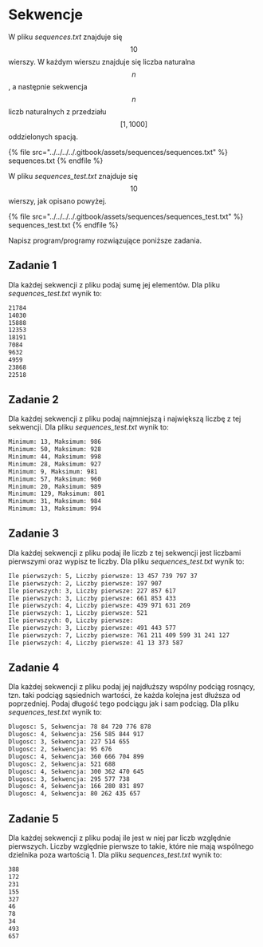 # Sekwencje

W pliku *sequences.txt* znajduje się $$10$$ wierszy. W każdym wierszu znajduje się liczba naturalna $$n$$, a następnie sekwencja $$n$$ liczb naturalnych z przedziału $$[1,1000]$$ oddzielonych spacją.

{% file src="../../../../.gitbook/assets/sequences/sequences.txt" %}
sequences.txt
{% endfile %}

W pliku *sequences_test.txt* znajduje się $$10$$ wierszy, jak opisano powyżej.

{% file src="../../../../.gitbook/assets/sequences/sequences_test.txt" %}
sequences_test.txt
{% endfile %}

Napisz program/programy rozwiązujące poniższe zadania.

## Zadanie 1

Dla każdej sekwencji z pliku podaj sumę jej elementów. Dla pliku *sequences_test.txt* wynik to:

```txt
21784
14030
15888
12353
18191
7084
9632
4959
23868
22518
```

## Zadanie 2

Dla każdej sekwencji z pliku podaj najmniejszą i największą liczbę z tej sekwencji. Dla pliku *sequences_test.txt* wynik to:

```txt
Minimum: 13, Maksimum: 986
Minimum: 50, Maksimum: 928
Minimum: 44, Maksimum: 998
Minimum: 28, Maksimum: 927
Minimum: 9, Maksimum: 981
Minimum: 57, Maksimum: 960
Minimum: 20, Maksimum: 989
Minimum: 129, Maksimum: 801
Minimum: 31, Maksimum: 984
Minimum: 13, Maksimum: 994
```

## Zadanie 3

Dla każdej sekwencji z pliku podaj ile liczb z tej sekwencji jest liczbami pierwszymi oraz wypisz te liczby. Dla pliku *sequences_test.txt* wynik to:

```txt
Ile pierwszych: 5, Liczby pierwsze: 13 457 739 797 37
Ile pierwszych: 2, Liczby pierwsze: 197 907
Ile pierwszych: 3, Liczby pierwsze: 227 857 617
Ile pierwszych: 3, Liczby pierwsze: 661 853 433
Ile pierwszych: 4, Liczby pierwsze: 439 971 631 269
Ile pierwszych: 1, Liczby pierwsze: 521
Ile pierwszych: 0, Liczby pierwsze:
Ile pierwszych: 3, Liczby pierwsze: 491 443 577
Ile pierwszych: 7, Liczby pierwsze: 761 211 409 599 31 241 127
Ile pierwszych: 4, Liczby pierwsze: 41 13 373 587
```

## Zadanie 4

Dla każdej sekwencji z pliku podaj jej najdłuższy wspólny podciąg rosnący, tzn. taki podciąg sąsiednich wartości, że każda kolejna jest dłuższa od poprzedniej. Podaj długość tego podciągu jak i sam podciąg. Dla pliku *sequences_test.txt* wynik to:

```txt
Dlugosc: 5, Sekwencja: 78 84 720 776 878
Dlugosc: 4, Sekwencja: 256 585 844 917
Dlugosc: 3, Sekwencja: 227 514 655
Dlugosc: 2, Sekwencja: 95 676
Dlugosc: 4, Sekwencja: 360 666 704 899
Dlugosc: 2, Sekwencja: 521 688
Dlugosc: 4, Sekwencja: 300 362 470 645
Dlugosc: 3, Sekwencja: 295 577 738
Dlugosc: 4, Sekwencja: 166 280 831 897
Dlugosc: 4, Sekwencja: 80 262 435 657
```

## Zadanie 5

Dla każdej sekwencji z pliku podaj ile jest w niej par liczb względnie pierwszych. Liczby względnie pierwsze to takie, które nie mają wspólnego dzielnika poza wartością 1. Dla pliku *sequences_test.txt* wynik to:

```txt
388
172
231
155
327
46
78
34
493
657
```
